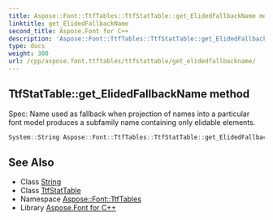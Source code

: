 ```yaml
---
title: Aspose::Font::TtfTables::TtfStatTable::get_ElidedFallbackName method
linktitle: get_ElidedFallbackName
second_title: Aspose.Font for C++
description: 'Aspose::Font::TtfTables::TtfStatTable::get_ElidedFallbackName method. Spec: Name used as fallback when projection of names into a particular font model produces a subfamily name containing only elidable elements in C++.'
type: docs
weight: 300
url: /cpp/aspose.font.ttftables/ttfstattable/get_elidedfallbackname/
---
```

## TtfStatTable::get_ElidedFallbackName method


Spec: Name used as fallback when projection of names into a particular font model produces a subfamily name containing only elidable elements.

```cpp
System::String Aspose::Font::TtfTables::TtfStatTable::get_ElidedFallbackName()
```

## See Also

* Class [String](../../../system/string/)
* Class [TtfStatTable](../)
* Namespace [Aspose::Font::TtfTables](../../)
* Library [Aspose.Font for C++](../../../)
